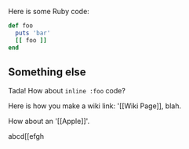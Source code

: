 Here is some Ruby code:

```ruby
def foo
  puts 'bar'
  [[ foo ]]
end
```

## Something else

Tada! How about `inline :foo` code?

Here is how you make a wiki link: '[[Wiki Page]], blah.

How about an '[[Apple]]'.

abcd[[efgh